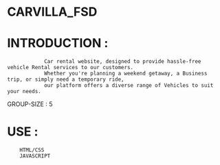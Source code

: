 # CARVILLA_FSD
# INTRODUCTION :
                Car rental website, designed to provide hassle-free vehicle Rental services to our customers.
                Whether you're planning a weekend getaway, a Business trip, or simply need a temporary ride, 
                our platform offers a diverse range of Vehicles to suit your needs.
GROUP-SIZE : 5
# USE :
        HTML/CSS
        JAVASCRIPT

